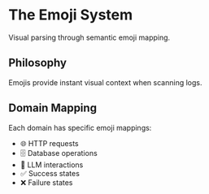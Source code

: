 # The Emoji System

Visual parsing through semantic emoji mapping.

## Philosophy

Emojis provide instant visual context when scanning logs.

## Domain Mapping

Each domain has specific emoji mappings:
- 🌐 HTTP requests
- 🗄️ Database operations
- 🤖 LLM interactions
- ✅ Success states
- ❌ Failure states
